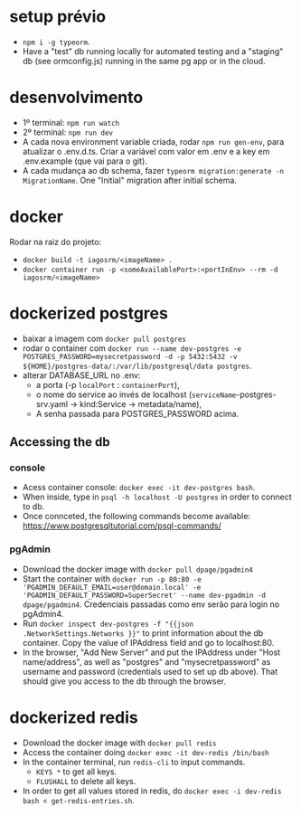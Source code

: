 # setup prévio

- `npm i -g typeorm`.
- Have a "test" db running locally for automated testing and a "staging" db (see ormconfig.js) running in the same pg app or in the cloud.

# desenvolvimento

- 1º terminal: `npm run watch`
- 2º terminal: `npm run dev`
- A cada nova environment variable criada, rodar `npm run gen-env`, para atualizar o .env.d.ts.
Criar a variável com valor em .env e a key em .env.example (que vai para o git).
- A cada mudança ao db schema, fazer `typeorm migration:generate -n MigrationName`. One "Initial" migration after initial schema.

# docker

Rodar na raiz do projeto:

- `docker build -t iagosrm/<imageName> .`
- `docker container run -p <someAvailablePort>:<portInEnv> --rm -d iagosrm/<imageName>`

# dockerized postgres

- baixar a imagem com `docker pull postgres`
- rodar o container com `docker run --name dev-postgres -e POSTGRES_PASSWORD=mysecretpassword -d -p 5432:5432 -v ${HOME}/postgres-data/:/var/lib/postgresql/data postgres`.
- alterar DATABASE_URL no .env:
  - a porta (-p `localPort` : `containerPort`),
  - o nome do service ao invés de localhost (`serviceName`-postgres-srv.yaml -> kind:Service -> metadata/name),
  - A senha passada para POSTGRES_PASSWORD acima.

## Accessing the db

### console

- Acess container console: `docker exec -it dev-postgres bash`.
- When inside, type in `psql -h localhost -U postgres` in order to connect to db.
- Once connceted, the following commands become available: https://www.postgresqltutorial.com/psql-commands/

### pgAdmin

- Download the docker image with `docker pull dpage/pgadmin4`
- Start the container with `docker run -p 80:80 -e 'PGADMIN_DEFAULT_EMAIL=user@domain.local' -e 'PGADMIN_DEFAULT_PASSWORD=SuperSecret' --name dev-pgadmin -d dpage/pgadmin4`. Credenciais passadas como env serão para login no pgAdmin4.
- Run `docker inspect dev-postgres -f "{{json .NetworkSettings.Networks }}"` to print information about the db container. Copy the value of IPAddress field and go to localhost:80.
- In the browser, "Add New Server" and put the IPAddress under "Host name/address", as well as "postgres" and "mysecretpassword" as username and password (credentials used to set up db above). That should give you access to the db through the browser.

# dockerized redis
- Download the docker image with `docker pull redis`
- Access the container doing `docker exec -it dev-redis /bin/bash`
- In the container terminal, run `redis-cli` to input commands. 
  - `KEYS *` to get all keys.
  - `FLUSHALL` to delete all keys.
- In order to get all values stored in redis, do `docker exec -i dev-redis bash < get-redis-entries.sh`. 

